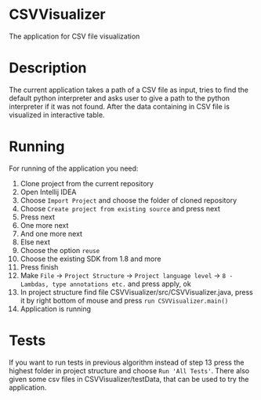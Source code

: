 # CSVVisualizer
The application for CSV file visualization

# Description
The current application takes a path of a CSV file as input, tries to find the default python interpreter and asks user to give a path to the python interpreter if it was not found. After the data containing in CSV file is visualized in interactive table.

# Running
For running of the application you need:

1. Clone project from the current repository
2. Open Intellij IDEA
3. Choose `Import Project` and choose the folder of cloned repository
4. Choose `Create project from existing source` and press next
5. Press next
6. One more next
7. And one more next
8. Else next
9. Choose the option `reuse`
10. Choose the existing SDK from 1.8 and more
11. Press finish
12. Make `File` -> `Project Structure` -> `Project language level` -> `8 - Lambdas, type annotations etc.` and press apply, ok
13. In project structure find file CSVVisualizer/src/CSVVisualizer.java, press it by right bottom of mouse and press `run CSVVisualizer.main()`
14. Application is running

# Tests
If you want to run tests in previous algorithm instead of step 13 press the highest folder in project structure and choose `Run 'All Tests'`. There also given some csv files in CSVVisualizer/testData, that can be used to try the application.
